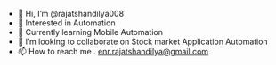 - 👋 Hi, I’m @rajatshandilya008
- 👀 Interested in Automation 
- 🌱 Currently learning Mobile Automation
- 💞️ I’m looking to collaborate on Stock market Application Automation 
- 📫 How to reach me . enr.rajatshandilya@gmail.com

<!---
rajatshandilya008/rajatshandilya008 is a ✨ special ✨ repository because its `README.md` (this file) appears on your GitHub profile.
You can click the Preview link to take a look at your changes.
--->
